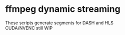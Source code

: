# ffmpeg dynamic streaming

These scripts generate segments for DASH and HLS  
CUDA/NVENC still WIP
